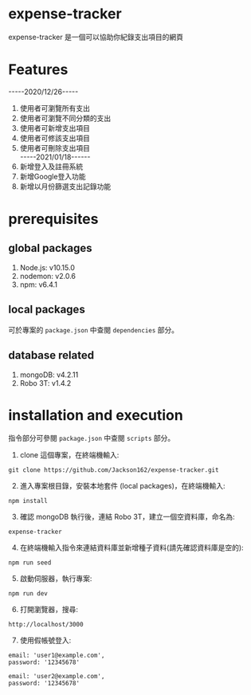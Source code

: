 expense-tracker
===
expense-tracker 是一個可以協助你紀錄支出項目的網頁<br> 

Features
============
-----2020/12/26-----
1. 使用者可瀏覽所有支出
2. 使用者可瀏覽不同分類的支出
3. 使用者可新增支出項目
4. 使用者可修該支出項目
5. 使用者可刪除支出項目 <br>
-----2021/01/18------
6. 新增登入及註冊系統
7. 新增Google登入功能
8. 新增以月份篩選支出記錄功能



prerequisites
================

## global packages

1. Node.js: v10.15.0 
2. nodemon: v2.0.6
3. npm: v6.4.1

## local packages

可於專案的 `package.json` 中查閱 `dependencies` 部分。<br> 

## database related

1. mongoDB: v4.2.11
2. Robo 3T: v1.4.2

installation and execution
=======

指令部分可參閱 `package.json` 中查閱 `scripts` 部分。<br> 

1. clone 這個專案，在終端機輸入:
```
git clone https://github.com/Jackson162/expense-tracker.git
```
2.  進入專案根目錄，安裝本地套件 (local packages)，在終端機輸入: 
```
npm install
```
3. 確認 mongoDB 執行後，連結 Robo 3T，建立一個空資料庫，命名為:
```
expense-tracker
```
4. 在終端機輸入指令來連結資料庫並新增種子資料(請先確認資料庫是空的):
```
npm run seed
```
5. 啟動伺服器，執行專案:
```
npm run dev
```
6. 打開瀏覽器，搜尋:
```
http://localhost/3000
```
7. 使用假帳號登入:
```
email: 'user1@example.com',
password: '12345678'

email: 'user2@example.com',
password: '12345678'

```

